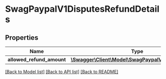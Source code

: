 # SwagPaypalV1DisputesRefundDetails

## Properties
Name | Type | Description | Notes
------------ | ------------- | ------------- | -------------
**allowed_refund_amount** | [**\Swagger\Client\Model\SwagPaypalV1CommonMoney**](SwagPaypalV1CommonMoney.md) |  | [optional] 

[[Back to Model list]](../../README.md#documentation-for-models) [[Back to API list]](../../README.md#documentation-for-api-endpoints) [[Back to README]](../../README.md)

